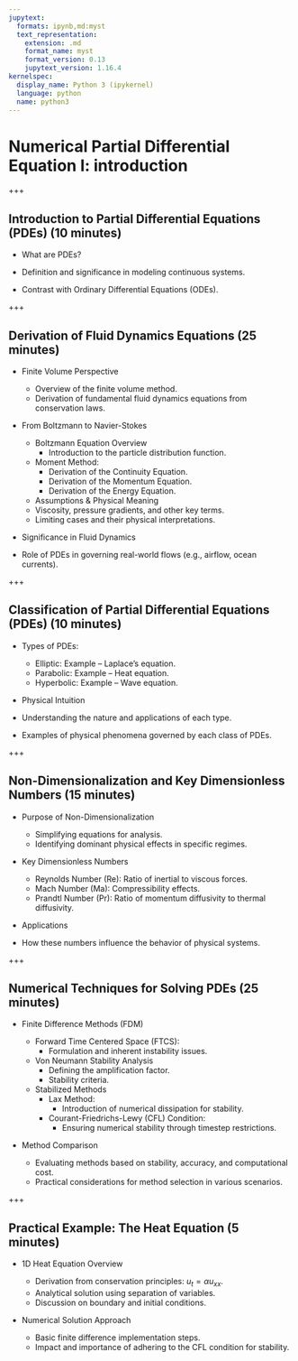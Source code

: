 ```yaml
---
jupytext:
  formats: ipynb,md:myst
  text_representation:
    extension: .md
    format_name: myst
    format_version: 0.13
    jupytext_version: 1.16.4
kernelspec:
  display_name: Python 3 (ipykernel)
  language: python
  name: python3
---
```


# Numerical Partial Differential Equation I: introduction

+++

## Introduction to Partial Differential Equations (PDEs) (10 minutes)

* What are PDEs?
  
* Definition and significance in modeling continuous systems.
  
* Contrast with Ordinary Differential Equations (ODEs).

+++

## Derivation of Fluid Dynamics Equations (25 minutes)

* Finite Volume Perspective
  * Overview of the finite volume method.
  * Derivation of fundamental fluid dynamics equations from conservation laws.

* From Boltzmann to Navier-Stokes
  * Boltzmann Equation Overview
    * Introduction to the particle distribution function.
  * Moment Method:
    * Derivation of the Continuity Equation.
    * Derivation of the Momentum Equation.
    * Derivation of the Energy Equation.
  * Assumptions & Physical Meaning
  * Viscosity, pressure gradients, and other key terms.
  * Limiting cases and their physical interpretations.

* Significance in Fluid Dynamics

* Role of PDEs in governing real-world flows (e.g., airflow, ocean currents).

+++

## Classification of Partial Differential Equations (PDEs) (10 minutes)

* Types of PDEs:
  * Elliptic: Example – Laplace’s equation.
  * Parabolic: Example – Heat equation.
  * Hyperbolic: Example – Wave equation.

* Physical Intuition

* Understanding the nature and applications of each type.

* Examples of physical phenomena governed by each class of PDEs.

+++

## Non-Dimensionalization and Key Dimensionless Numbers (15 minutes)

* Purpose of Non-Dimensionalization
  * Simplifying equations for analysis.
  * Identifying dominant physical effects in specific regimes.

* Key Dimensionless Numbers
  * Reynolds Number (Re): Ratio of inertial to viscous forces.
  * Mach Number (Ma): Compressibility effects.
  * Prandtl Number (Pr): Ratio of momentum diffusivity to thermal diffusivity.

* Applications

* How these numbers influence the behavior of physical systems.

+++

## Numerical Techniques for Solving PDEs (25 minutes)

* Finite Difference Methods (FDM)
  * Forward Time Centered Space (FTCS):
    * Formulation and inherent instability issues.
  * Von Neumann Stability Analysis
    * Defining the amplification factor.
    * Stability criteria.
  * Stabilized Methods
    * Lax Method:
      * Introduction of numerical dissipation for stability.
    * Courant-Friedrichs-Lewy (CFL) Condition:
      * Ensuring numerical stability through timestep restrictions.

* Method Comparison
  * Evaluating methods based on stability, accuracy, and computational cost.
  * Practical considerations for method selection in various scenarios.

+++

## Practical Example: The Heat Equation (5 minutes)

* 1D Heat Equation Overview
  * Derivation from conservation principles: $u_t = \alpha u_{xx}$.
  * Analytical solution using separation of variables.
  * Discussion on boundary and initial conditions.

* Numerical Solution Approach
  * Basic finite difference implementation steps.
  * Impact and importance of adhering to the CFL condition for stability.
